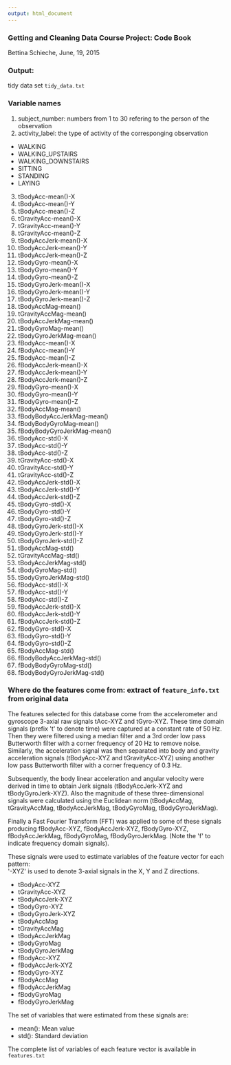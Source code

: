 ```yaml
---
output: html_document
---
```

### Getting and Cleaning Data Course Project: Code Book

Bettina Schieche, June, 19, 2015

### Output:

tidy data set `tidy_data.txt`

### Variable names

1. subject_number: numbers from 1 to 30 refering to the person of the observation
2. activity_label: the type of activity of the corresponging observation
  * WALKING
  * WALKING_UPSTAIRS 
  * WALKING_DOWNSTAIRS 
  * SITTING
  * STANDING
  * LAYING
3. tBodyAcc-mean()-X
4. tBodyAcc-mean()-Y
5. tBodyAcc-mean()-Z
6. tGravityAcc-mean()-X
7. tGravityAcc-mean()-Y
8. tGravityAcc-mean()-Z
9. tBodyAccJerk-mean()-X
10. tBodyAccJerk-mean()-Y
11. tBodyAccJerk-mean()-Z
12. tBodyGyro-mean()-X
13. tBodyGyro-mean()-Y
14. tBodyGyro-mean()-Z
15. tBodyGyroJerk-mean()-X
16. tBodyGyroJerk-mean()-Y
17. tBodyGyroJerk-mean()-Z
18. tBodyAccMag-mean()
19. tGravityAccMag-mean()
20. tBodyAccJerkMag-mean()
21. tBodyGyroMag-mean()
22. tBodyGyroJerkMag-mean()
23. fBodyAcc-mean()-X
24. fBodyAcc-mean()-Y
25. fBodyAcc-mean()-Z
26. fBodyAccJerk-mean()-X
27. fBodyAccJerk-mean()-Y
28. fBodyAccJerk-mean()-Z
29. fBodyGyro-mean()-X
30. fBodyGyro-mean()-Y
31. fBodyGyro-mean()-Z
32. fBodyAccMag-mean()
33. fBodyBodyAccJerkMag-mean()
34. fBodyBodyGyroMag-mean()
35. fBodyBodyGyroJerkMag-mean()
36. tBodyAcc-std()-X
37. tBodyAcc-std()-Y
38. tBodyAcc-std()-Z
39. tGravityAcc-std()-X
40. tGravityAcc-std()-Y
41. tGravityAcc-std()-Z
42. tBodyAccJerk-std()-X
43. tBodyAccJerk-std()-Y
44. tBodyAccJerk-std()-Z
45. tBodyGyro-std()-X
46. tBodyGyro-std()-Y
47. tBodyGyro-std()-Z
48. tBodyGyroJerk-std()-X
49. tBodyGyroJerk-std()-Y
50. tBodyGyroJerk-std()-Z
51. tBodyAccMag-std()
52. tGravityAccMag-std()
53. tBodyAccJerkMag-std()
54. tBodyGyroMag-std()
55. tBodyGyroJerkMag-std()
56. fBodyAcc-std()-X
57. fBodyAcc-std()-Y
58. fBodyAcc-std()-Z
59. fBodyAccJerk-std()-X
60. fBodyAccJerk-std()-Y
61. fBodyAccJerk-std()-Z
62. fBodyGyro-std()-X
63. fBodyGyro-std()-Y
64. fBodyGyro-std()-Z
65. fBodyAccMag-std()
66. fBodyBodyAccJerkMag-std()
67. fBodyBodyGyroMag-std()
68. fBodyBodyGyroJerkMag-std()

### Where do the features come from: extract of `feature_info.txt` from original data

The features selected for this database come from the accelerometer and gyroscope 3-axial raw signals tAcc-XYZ and tGyro-XYZ. These time domain signals (prefix 't' to denote time) were captured at a constant rate of 50 Hz. Then they were filtered using a median filter and a 3rd order low pass Butterworth filter with a corner frequency of 20 Hz to remove noise. Similarly, the acceleration signal was then separated into body and gravity acceleration signals (tBodyAcc-XYZ and tGravityAcc-XYZ) using another low pass Butterworth filter with a corner frequency of 0.3 Hz. 

Subsequently, the body linear acceleration and angular velocity were derived in time to obtain Jerk signals (tBodyAccJerk-XYZ and tBodyGyroJerk-XYZ). Also the magnitude of these three-dimensional signals were calculated using the Euclidean norm (tBodyAccMag, tGravityAccMag, tBodyAccJerkMag, tBodyGyroMag, tBodyGyroJerkMag). 

Finally a Fast Fourier Transform (FFT) was applied to some of these signals producing fBodyAcc-XYZ, fBodyAccJerk-XYZ, fBodyGyro-XYZ, fBodyAccJerkMag, fBodyGyroMag, fBodyGyroJerkMag. (Note the 'f' to indicate frequency domain signals). 

These signals were used to estimate variables of the feature vector for each pattern:  
'-XYZ' is used to denote 3-axial signals in the X, Y and Z directions.

* tBodyAcc-XYZ
* tGravityAcc-XYZ
* tBodyAccJerk-XYZ
* tBodyGyro-XYZ
* tBodyGyroJerk-XYZ
* tBodyAccMag
* tGravityAccMag
* tBodyAccJerkMag
* tBodyGyroMag
* tBodyGyroJerkMag
* fBodyAcc-XYZ
* fBodyAccJerk-XYZ
* fBodyGyro-XYZ
* fBodyAccMag
* fBodyAccJerkMag
* fBodyGyroMag
* fBodyGyroJerkMag

The set of variables that were estimated from these signals are: 

* mean(): Mean value
* std(): Standard deviation

The complete list of variables of each feature vector is available in `features.txt`
